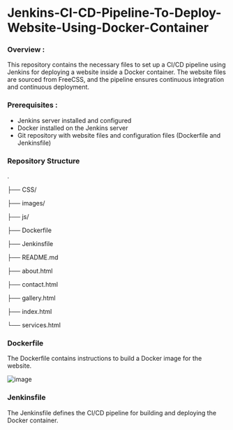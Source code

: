 # Jenkins-CI-CD-Pipeline-To-Deploy-Website-Using-Docker-Container

### Overview :

This repository contains the necessary files to set up a CI/CD pipeline using Jenkins for deploying a website inside a Docker container. The website files are sourced from FreeCSS, and the pipeline ensures continuous integration and continuous deployment.

### Prerequisites :

* Jenkins server installed and configured
* Docker installed on the Jenkins server
* Git repository with website files and configuration files (Dockerfile and Jenkinsfile)

### Repository Structure

  .
  
  ├── CSS/
  
  ├── images/
  
  ├── js/
  
  ├── Dockerfile
  
  ├── Jenkinsfile
  
  ├── README.md
  
  ├── about.html
  
  ├── contact.html
  
  ├── gallery.html
  
  ├── index.html
  
  └── services.html

### Dockerfile

The Dockerfile contains instructions to build a Docker image for the website.

![image](https://github.com/Kunal-Pere/Jenkins-CI-CD-Pipeline-To-Deploy-Website-Using-Docker-Container/assets/157100045/923a07d2-441d-4b1b-99a5-eea3fff2e5b2)


### Jenkinsfile

The Jenkinsfile defines the CI/CD pipeline for building and deploying the Docker container.

